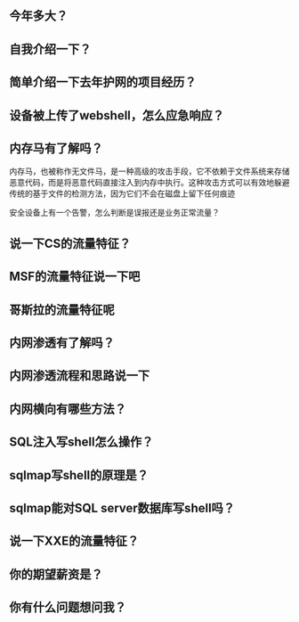 ## 今年多大？

## 自我介绍一下？

## 简单介绍一下去年护网的项目经历？

## 设备被上传了webshell，怎么应急响应？

## 内存马有了解吗？

内存马，也被称作无文件马，是一种高级的攻击手段，它不依赖于文件系统来存储恶意代码，而是将恶意代码直接注入到内存中执行。这种攻击方式可以有效地躲避传统的基于文件的检测方法，因为它们不会在磁盘上留下任何痕迹

安全设备上有一个告警，怎么判断是误报还是业务正常流量？

## 说一下CS的流量特征？

## MSF的流量特征说一下吧

## 哥斯拉的流量特征呢

## 内网渗透有了解吗？

## 内网渗透流程和思路说一下

## 内网横向有哪些方法？

## SQL注入写shell怎么操作？

## sqlmap写shell的原理是？

## sqlmap能对SQL server数据库写shell吗？

## 说一下XXE的流量特征？

## 你的期望薪资是？

## 你有什么问题想问我？